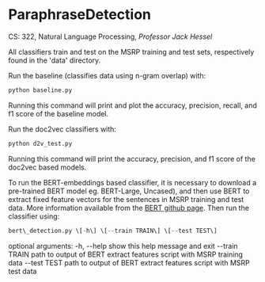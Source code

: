 # ParaphraseDetection

CS: 322, Natural Language Processing, *Professor Jack Hessel*

All classifiers train and test on the MSRP training and test sets, respectively found in the 'data' directory. 

Run the baseline (classifies data using n-gram overlap) with:

```python
python baseline.py
```

Running this command will print and plot the accuracy, precision, recall, and f1 score of the baseline model.

Run the doc2vec classifiers with:

```python
python d2v_test.py
```

Running this command will print the accuracy, precision, and f1 score of the doc2vec based models.

To run the BERT-embeddings based classifier, it is necessary to download a pre-trained BERT model eg. BERT-Large, Uncased), and then use BERT to extract fixed feature vectors for the sentences in MSRP training and test data. More information available from the [BERT github page](https://github.com/google-research/bert). Then run the classifier using:

```python
bert\_detection.py \[-h\] \[--train TRAIN\] \[--test TEST\]
```

optional arguments:
  -h, --help     show this help message and exit
  --train TRAIN  path to output of BERT extract features script with MSRP
                 training data
  --test TEST    path to output of BERT extract features script with MSRP test
                 data

